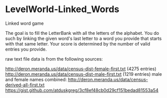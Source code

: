 # LevelWorld-Linked_Words
Linked word game

The goal is to fill the LetterBank with all the letters of the alphabet. 
You do such by linking the given word's last letter to a word you provide that starts with that same letter.
Your score is determined by the number of valid entries you provide.

raw text file data is from the following sources:

http://deron.meranda.us/data/census-dist-female-first.txt (4275 entries)
http://deron.meranda.us/data/census-dist-male-first.txt (1219 entries)
male and female names combined: http://deron.meranda.us/data/census-derived-all-first.txt
https://gist.github.com/atduskgreg/3cf8ef48cb0d29cf151bedad81553a54
